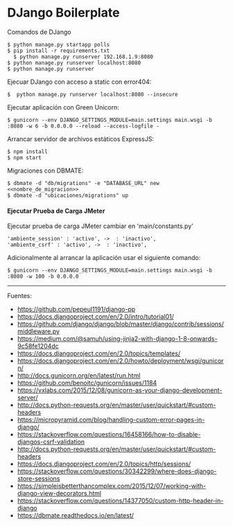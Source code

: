 # DJango Boilerplate

Comandos de DJango

    $ python manage.py startapp polls
    $ pip install -r requirements.txt
	  $ python manage.py runserver 192.168.1.9:8080
    $ python manage.py runserver localhost:8080
    $ python manage.py runserver

Ejecuar DJango con acceso a static con error404:

    $  python manage.py runserver localhost:8080 --insecure

Ejecutar aplicación con Green Unicorn:

    $ gunicorn --env DJANGO_SETTINGS_MODULE=main.settings main.wsgi -b :8080 -w 6 -b 0.0.0.0 --reload --access-logfile -

Arrancar servidor de archivos estáticos ExpressJS:

    $ npm install
    $ npm start

Migraciones con DBMATE:

    $ dbmate -d "db/migrations" -e "DATABASE_URL" new <<nombre_de_migracion>>
    $ dbmate -d "ubicaciones/migrations" up

#### Ejecutar Prueba de Carga JMeter

Ejecutar prueba de carga JMeter cambiar en 'main/constants.py'

    'ambiente_session' : 'activo', ->  : 'inactivo',
    'ambiente_csrf' : 'activo', ->  : 'inactivo',

Adicionalmente al arrancar la aplicación usar el siguiente comando:

    $ gunicorn --env DJANGO_SETTINGS_MODULE=main.settings main.wsgi -b :8080 -w 100 -b 0.0.0.0

---

Fuentes:

+ https://github.com/pepeul1191/django-pp
+ https://docs.djangoproject.com/en/2.0/intro/tutorial01/
+ https://github.com/django/django/blob/master/django/contrib/sessions/middleware.py
+ https://medium.com/@samuh/using-jinja2-with-django-1-8-onwards-9c58fe1204dc
+ https://docs.djangoproject.com/en/2.0/topics/templates/
+ https://docs.djangoproject.com/en/2.0/howto/deployment/wsgi/gunicorn/
+ http://docs.gunicorn.org/en/latest/run.html
+ https://github.com/benoitc/gunicorn/issues/1184
+ https://vxlabs.com/2015/12/08/gunicorn-as-your-django-development-server/
+ http://docs.python-requests.org/en/master/user/quickstart/#custom-headers
+ https://micropyramid.com/blog/handling-custom-error-pages-in-django/
+ https://stackoverflow.com/questions/16458166/how-to-disable-djangos-csrf-validation
+ http://docs.python-requests.org/en/master/user/quickstart/#custom-headers
+ https://docs.djangoproject.com/en/2.0/topics/http/sessions/
+ https://stackoverflow.com/questions/30342299/where-does-django-store-sessions
+ https://simpleisbetterthancomplex.com/2015/12/07/working-with-django-view-decorators.html
+ https://stackoverflow.com/questions/14377050/custom-http-header-in-django
+ https://dbmate.readthedocs.io/en/latest/
